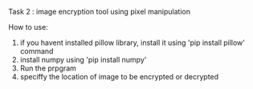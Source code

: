 Task 2 : image encryption tool using pixel manipulation

How to use:
1. if you havent installed pillow library, install it using 'pip install pillow' command
2. install numpy using 'pip install numpy'
3. Run the prpgram
4. speciffy the location of image to be encrypted or decrypted
